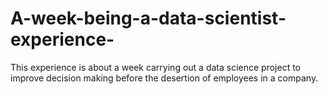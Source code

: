 # A-week-being-a-data-scientist-experience-
This experience is about a week carrying out a data science project to improve decision making before the desertion of employees in a company.
